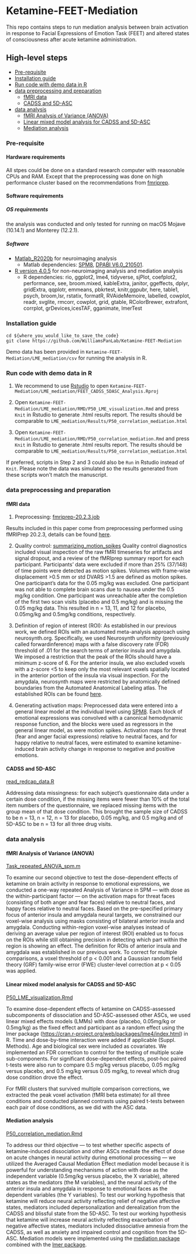 # Ketamine-FEET-Mediation

This repo contains steps to run mediation analysis between brain activation in response to Facial Expressions of Emotion Task (FEET) and altered states of consciousness after acute ketamine administration.

## High-level steps
- [Pre-requisite](#pre-requisite)
- [Installation guide](#Installation-guide)
- [Run code with demo data in R](#Run-code-with-demo-data-in-R)
- [data preprocessing and preparation](#data-preprocessing-and-preparation)
  - [fMRI data](#fmri-data)
  - [CADSS and 5D-ASC](#cadss-and-5d-asc)
- [data analysis](#data-analysis)
  - [fMRI Analysis of Variance (ANOVA)](#fmri-analysis-of-variance-(anova))
  - [Linear mixed model analysis for CADSS and 5D-ASC](#linear-mixed-model-analysis-for-cadss-and-5d-asc)
  - [Mediation analysis](#mediation-analysis)
  
### Pre-requisite
#### Hardware requirements
All stpes could be done on a standard research computer with reasonable CPUs and RAM. Except that the preprocessing was done on high performance cluster based on the recommendations from [fmriprep](https://fmriprep.org/en/stable/faq.html#how-much-cpu-time-and-ram-should-i-allocate-for-a-typical-fmriprep-run).

#### Software requirements

##### OS requirements

the analysis was conducted and only tested for running on macOS Mojave (10.14.1) and Monterey (12.2.1).

##### Software
- [Matlab_R2020b](https://www.mathworks.com/products/new_products/release2020b.html) for neuroimaging analysis
  -  Matlab dependencies: [SPM8](https://www.fil.ion.ucl.ac.uk/spm/software/spm8/), [DPABI V6.0_210501](http://rfmri.org/content/dpabi-v60-and-dpabinet-v10-were-released).
- [R version 4.0.5](https://www.r-project.org/) for non-neuroimaging analysis and mediation analysis
  - R dependencies: rio, ggplot2, lme4, tidyverse, sjPlot, coefplot2, performance, see, broom.mixed, kableExtra, janitor, ggeffects, dplyr, gridExtra, qqplotr, emmeans, pbkrtest, knitr,ggpubr, here, table1, psych, broom,lsr, rstatix, formatR, RVAideMemoire, labelled, cowplot, readr, svglite, rmcorr, cowplot, grid, gtable, RColorBrewer, extrafont, corrplot, grDevices,icesTAF, gganimate, lmerTest

### Installation guide
  ```
  cd ${where_you_would_like_to_save_the_code}
  git clone https://github.com/WilliamsPanLab/Ketamine-FEET-Mediation
  ```
  Demo data has been provided in `Ketamine-FEET-Mediation/LME_mediation/csv` for running the analysis in R.

### Run code with demo data in R

  1. We recommend to use [Rstudio](https://support--rstudio-com.netlify.app/products/rstudio/download/) to open `Ketamine-FEET-Mediation/LME_mediation/FEET_CADSS_5DASC_Analysis.Rproj`   
  
  2. Open `Ketamine-FEET-Mediation/LME_mediation/RMD/P50_LME_visualization.Rmd` and press `Knit` in Rstudio to generate .html results report. The results should be comparable to `LME_mediation/Results/P50_correlation_mediation.html`
  
  3. Open `Ketamine-FEET-Mediation/LME_mediation/RMD/P50_correlation_mediation.Rmd` and press `Knit` in Rstudio to generate .html results report. The results should be comparable to `LME_mediation/Results/P50_correlation_mediation.html`

  If preferred, scripts in Step 2 and 3 could also be `Run` in Rstudio instead of `Knit`. Please note the data was simulated so the results generated from these scripts won't match the manuscript.
  
  
### data preprocessing and preparation
#### fMRI data
1. Preprocessing: [fmriprep-20.2.3.job](https://github.com/WilliamsPanLab/Ketamine-FEET-Mediation/blob/b1ee4f796c71b1707de6bc68edbf99c3c6c7ff38/fmri/Preprocessing/fmriprep-20.2.3.job)

  Results included in this paper come from preprocessing performed using fMRIPrep 20.2.3, details can be found [here](https://github.com/WilliamsPanLab/Ketamine-FEET-Mediation/blob/5d5a29331a3e20494244e72c544fee06472ac069/neuroimaging_preprocessing.md).

2. Quality control: [summarizing_motion_spikes](https://github.com/WilliamsPanLab/Ketamine-FEET-Mediation/blob/b1ee4f796c71b1707de6bc68edbf99c3c6c7ff38/fmri/summarizing_motion_spikes.m)
  Quality control diagnostics included visual inspection of the raw fMRI timeseries for artifacts and signal dropout, and a review of the fMRIprep summary report for each participant. Participants’ data were excluded if more than 25% (37/148) of time points were detected as motion spikes. Volumes with frame-wise displacement >0.5 mm or std DVARS >1.5 are defined as motion spikes. One participant’s data for the 0.05 mg/kg was excluded. One participant was not able to complete brain scans due to nausea under the 0.5 mg/kg condition. One participant was unreachable after the completion of the first two scan visits (placebo and 0.5 mg/kg) and is missing the 0.05 mg/kg data. This resulted in n = 13, 11, and 12 for placebo, 0.05mg/kg and 0.5mg/kg conditions, respectively.

3. Definition of region of interest (ROI): As established in our previous work, we defined ROIs with an automated meta-analysis approach using neurosynth.org. Specifically, we used Neurosynth uniformity (previously called forwardinference) maps with a false discovery rate (FDR) threshold of .01 for the search terms of anterior insula and amygdala. We imposed a restriction that the peak of the ROIs should have a minimum z-score of 6. For the anterior insula, we also excluded voxels with a z-score <5 to keep only the most relevant voxels spatially located in the anterior portion of the insula via visual inspection. For the amygdala, neurosynth maps were restricted by anatomically defined boundaries from the Automated Anatomical Labeling atlas. The established ROIs can be found [here](https://github.com/WilliamsPanLab/2021-masks).

4. Generating activation maps: Preprocessed data were entered into a general linear model at the individual level using [SPM8](https://www.fil.ion.ucl.ac.uk/spm/software/spm8/). Each block of emotional expressions was convolved with a canonical hemodynamic response function, and the blocks were used as regressors in the general linear model, as were motion spikes. Activation maps for threat (fear and anger facial expressions) relative to neutral faces, and for happy relative to neutral faces, were estimated to examine ketamine-induced brain activity change in response to negative and positive emotions.


#### CADSS and 5D-ASC

[read_redcap_data.R](https://github.com/WilliamsPanLab/Ketamine-FEET-Mediation/blob/fd145b7a7260efa2d74b24a0a4728ddf6321dd23/LME_mediation/R/read_redcap_data.R)

Addressing data missingness: for each subject’s questionnaire data under a certain dose condition, if the missing items were fewer than 10% of the total item numbers of the questionnaire, we replaced missing items with the group mean of that dose condition. This brought the sample size of CADSS to be n = 13, n = 12, n = 13 for placebo, 0.05 mg/kg, and 0.5 mg/kg and of 5D-ASC to be n = 13 for all three drug visits.


### data analysis

#### fMRI Analysis of Variance (ANOVA)

[Task_repeated_ANOVA_spm.m](https://github.com/WilliamsPanLab/Ketamine-FEET-Mediation/blob/f125b3186f867c03f4dc09b90eae07e72044b225/fmri/Task_repeated_ANOVA_spm.m)

To examine our second objective to test the dose-dependent effects of ketamine on brain activity in response to emotional expressions, we conducted a one-way repeated Analysis of Variance in SPM — with dose as the within-participant factor — on the activation maps for threat faces (consisting of both anger and fear faces) relative to neutral faces, and happy faces relative to neutral faces. Based on the pre-specified primary focus of anterior insula and amygdala neural targets, we constrained our voxel-wise analysis using masks consisting of bilateral anterior insula and amygdala. Conducting within-region voxel-wise analyses instead of deriving an average value per region of interest (ROI) enabled us to focus on the ROIs while still obtaining precision in detecting which part within the region is showing an effect. The definition for ROIs of anterior insula and amygdala was established in our previous work. To correct for multiple comparisons, a voxel threshold of p < 0.001 and a Gaussian random field theory (GRF) family-wise error (FWE) cluster-level correction at p < 0.05 was applied. 



#### Linear mixed model analysis for CADSS and 5D-ASC

[P50_LME_visualization.Rmd](https://github.com/WilliamsPanLab/Ketamine-FEET-Mediation/blob/fd145b7a7260efa2d74b24a0a4728ddf6321dd23/LME_mediation/RMD/P50_LME_visualization.Rmd)

To examine dose-dependent effects of ketamine on CADSS-assessed subcomponents of dissociation and 5D-ASC-assessed other ASCs, we used linear mixed effects models (LMMs) with dose (placebo, 0.05mg/kg or 0.5mg/kg) as the fixed effect and participant as a random effect using the lmer package (https://cran.r-project.org/web/packages/lme4/index.html) in R. Time and dose-by-time interaction were added if applicable (Suppl. Methods). Age and biological sex were included as covariates. We implemented an FDR correction to control for the testing of multiple scale sub-components. For significant dose-dependent effects, post-hoc paired t-tests were also run to compare 0.5 mg/kg versus placebo, 0.05 mg/kg versus placebo, and 0.5 mg/kg versus 0.05 mg/kg, to reveal which drug dose condition drove the effect. 

For fMRI clusters that survived multiple comparison corrections, we extracted the peak voxel activation (fMRI beta estimate) for all three conditions and conducted planned contrasts using paired t-tests between each pair of dose conditions, as we did with the ASC data.


#### Mediation analysis

[P50_correlation_mediation.Rmd](https://github.com/WilliamsPanLab/Ketamine-FEET-Mediation/blob/fd145b7a7260efa2d74b24a0a4728ddf6321dd23/LME_mediation/RMD/P50_correlation_mediation.Rmd)

To address our third objective — to test whether specific aspects of ketamine-induced dissociation and other ASCs mediate the effect of dose on acute changes in neural activity during emotional processing — we utilized the Averaged Causal Mediation Effect mediation model because it is powerful for understanding mechanisms of action with dose as the independent variable (0.5mg/kg versus placebo, the X variable), altered states as the mediators (the M variables), and the neural activity of the anterior insula and amygdala in response to emotional faces as the dependent variables (the Y variables). To test our working hypothesis that ketamine will reduce neural activity reflecting relief of negative affective states, mediators included depersonalization and derealization from the CADSS and blissful state from the 5D-ASC. To test our working hypothesis that ketamine will increase neural activity reflecting exacerbation of negative affective states, mediators included dissociative amnesia from the CADSS, as well as anxiety and impaired control and cognition from the 5D-ASC. Mediation models were implemented using the [mediation package](https://cran.r-project.org/web/packages/mediation/index.html) combined with the [lmer package](https://www.rdocumentation.org/packages/lme4/versions/1.1-31/topics/lmer).




